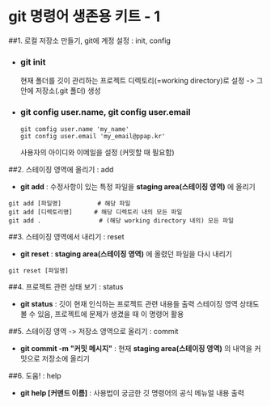 # git 명령어 생존용 키트 - 1

##1. 로컬 저장소 만들기, git에 계정 설정 : init, config
- ### git init 
    현재 폴더를 깃이 관리하는 프로젝트 디렉토리(=working directory)로 설정
    -> 그 안에 저장소(.git 폴더) 생성
- ### git config user.name, git config user.email
    ```commandline
    git comfig user.name 'my_name'
    git config user.email 'my_email@ppap.kr'
    ```
    사용자의 아이디와 이메일을 설정 (커밋할 때 필요함) 
    
##2. 스테이징 영역에 올리기 : add
- **git add** : 수정사항이 있는 특정 파일을 **staging area(스테이징 영역)** 에 올리기
```commandline
git add [파일명]          # 해당 파일
git add [디렉토리명]      # 해당 디렉토리 내의 모든 파일
git add .                # (해당 working directory 내의) 모든 파일
```

##3. 스테이징 영역에서 내리기 : reset
- **git reset** : **staging area(스테이징 영역)** 에 올렸던 파일을 다시 내리기
```commandline
git reset [파일명]
```

##4. 프로젝트 관련 상태 보기 : status
- **git status** : 깃이 현재 인식하는 프로젝트 관련 내용들 출력
    스테이징 영역 상태도 볼 수 있음, 프로젝트에 문제가 생겼을 때 이 명령어 활용

##5. 스테이징 영역 -> 저장소 영역으로 올리기 : commit
- **git commit -m "커밋 메시지"** : 현재 **staging area(스테이징 영역)** 의 내역을 커밋으로 저장소에 올리기

##6. 도움! : help
- **git help [커맨드 이름]** : 사용법이 궁금한 깃 명령어의 공식 메뉴얼 내용 출력
